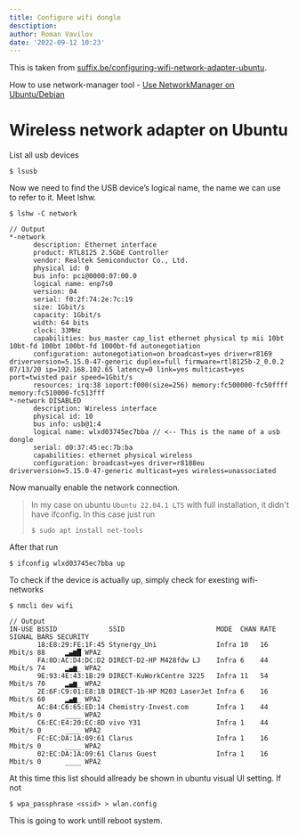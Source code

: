 ```yaml
---
title: Configure wifi dongle
desctiption: 
author: Roman Vavilov
date: '2022-09-12 10:23'
---
```


This is taken from [suffix.be/configuring-wifi-network-adapter-ubuntu](https://www.suffix.be/blog/configuring-wifi-network-adapter-ubuntu/).

How to use network-manager tool - [Use NetworkManager on Ubuntu/Debian](https://computingforgeeks.com/install-and-use-networkmanager-nmcli-on-ubuntu-debian/)

# Wireless network adapter on Ubuntu

List all usb devices

```Shell
$ lsusb
```

Now we need to find the USB device’s logical name, the name we can use to refer to it. Meet lshw.

```Shell
$ lshw -C network

// Output
*-network
      description: Ethernet interface
      product: RTL8125 2.5GbE Controller
      vendor: Realtek Semiconductor Co., Ltd.
      physical id: 0
      bus info: pci@0000:07:00.0
      logical name: enp7s0
      version: 04
      serial: f0:2f:74:2e:7c:19
      size: 1Gbit/s
      capacity: 1Gbit/s
      width: 64 bits
      clock: 33MHz
      capabilities: bus_master cap_list ethernet physical tp mii 10bt 10bt-fd 100bt 100bt-fd 1000bt-fd autonegotiation
      configuration: autonegotiation=on broadcast=yes driver=r8169 driverversion=5.15.0-47-generic duplex=full firmware=rtl8125b-2_0.0.2 07/13/20 ip=192.168.102.65 latency=0 link=yes multicast=yes port=twisted pair speed=1Gbit/s
      resources: irq:38 ioport:f000(size=256) memory:fc500000-fc50ffff memory:fc510000-fc513fff
*-network DISABLED
      description: Wireless interface
      physical id: 10
      bus info: usb@1:4
      logical name: wlxd03745ec7bba // <-- This is the name of a usb dongle
      serial: d0:37:45:ec:7b:ba
      capabilities: ethernet physical wireless
      configuration: broadcast=yes driver=r8188eu driverversion=5.15.0-47-generic multicast=yes wireless=unassociated
```

Now manually enable the network connection.

> In my case on ubuntu `Ubuntu 22.04.1 LTS` with full installation, it didn't have ifconfig. In this case just run
>```Shell
>$ sudo apt install net-tools
>```

After that run
```Shell
$ ifconfig wlxd03745ec7bba up
```

To check if the device is actually up, simply check for exesting wifi-networks

```Shell
$ nmcli dev wifi

// Output
IN-USE BSSID             SSID                       MODE  CHAN RATE      SIGNAL BARS SECURITY
       18:E8:29:FE:1F:45 Stynergy_Uni               Infra 10   16 Mbit/s 88     ▂▄▆█ WPA2
       FA:0D:AC:D4:DC:D2 DIRECT-D2-HP M428fdw LJ    Infra 6    44 Mbit/s 74     ▂▄▆_ WPA2
       9E:93:4E:43:1B:29 DIRECT-KuWorkCentre 3225   Infra 11   54 Mbit/s 70     ▂▄▆_ WPA2
       2E:6F:C9:01:E8:1B DIRECT-1b-HP M203 LaserJet Infra 6    16 Mbit/s 60     ▂▄▆_ WPA2
       AC:84:C6:65:ED:14 Chemistry-Invest.com       Infra 1    44 Mbit/s 0      ____ WPA2
       C6:EC:E4:20:EC:8D vivo Y31                   Infra 1    44 Mbit/s 0      ____ WPA2
       FC:EC:DA:1A:09:61 Clarus                     Infra 1    16 Mbit/s 0      ____ WPA2
       02:EC:DA:1A:09:61 Clarus Guest               Infra 1    16 Mbit/s 0      ____ WPA2
```

At this time this list should allready be shown in ubuntu visual UI setting. If not

```Shell
$ wpa_passphrase <ssid> > wlan.config
```
This is going to work untill reboot system.
